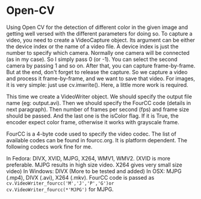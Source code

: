 # Open-CV
Using Open CV for the detection of different color in the given image and getting well versed with the different parameters for doing so.
To capture a video, you need to create a VideoCapture object. Its argument can be either the device index or the name of a video file. A device index is just the number to specify which camera. Normally one camera will be connected (as in my case). So I simply pass 0 (or -1). You can select the second camera by passing 1 and so on. After that, you can capture frame-by-frame. But at the end, don't forget to release the capture.
So we capture a video and process it frame-by-frame, and we want to save that video. For images, it is very simple: just use cv.imwrite(). Here, a little more work is required.

This time we create a VideoWriter object. We should specify the output file name (eg: output.avi). Then we should specify the FourCC code (details in next paragraph). Then number of frames per second (fps) and frame size should be passed. And the last one is the isColor flag. If it is True, the encoder expect color frame, otherwise it works with grayscale frame.

FourCC is a 4-byte code used to specify the video codec. The list of available codes can be found in fourcc.org. It is platform dependent. The following codecs work fine for me.

In Fedora: DIVX, XVID, MJPG, X264, WMV1, WMV2. (XVID is more preferable. MJPG results in high size video. X264 gives very small size video)
In Windows: DIVX (More to be tested and added)
In OSX: MJPG (.mp4), DIVX (.avi), X264 (.mkv).
FourCC code is passed as `cv.VideoWriter_fourcc('M','J','P','G')or cv.VideoWriter_fourcc(*'MJPG')` for MJPG.
